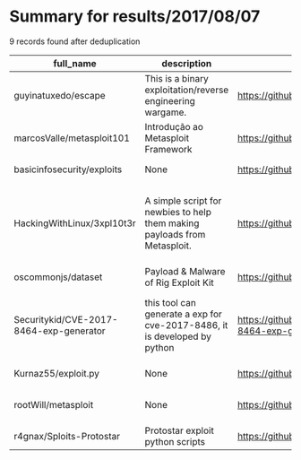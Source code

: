 
# Summary for results/2017/08/07
    
9 records found after deduplication

| full_name | description | html_url | matched_list | matched_count | pushed_at | size | stargazers_count | language | forks_count | vul_ids |
|-----------------------------------------|---------------------------------------------------------------------------|------------------------------------------------------------|-----------------------------------------------------------------------------|-----------------|---------------------------|--------|--------------------|------------|---------------|------------------------------------|
| guyinatuxedo/escape | This is a binary exploitation/reverse engineering wargame. | https://github.com/guyinatuxedo/escape | ['exploit'] | 1 | 2017-08-07 18:11:47+00:00 | 1369 | 2 | Assembly | 4 | [] |
| marcosValle/metasploit101 | Introdução ao Metasploit Framework | https://github.com/marcosValle/metasploit101 | ['metasploit module OR payload'] | 1 | 2017-08-07 01:05:32+00:00 | 1767 | 1 | JavaScript | 0 | [] |
| basicinfosecurity/exploits | None | https://github.com/basicinfosecurity/exploits | ['exploit'] | 1 | 2017-08-07 10:44:08+00:00 | 10 | 0 | Python | 0 | [] |
| HackingWithLinux/3xpl10t3r | A simple script for newbies to help them making payloads from Metasploit. | https://github.com/HackingWithLinux/3xpl10t3r | ['metasploit module OR metasploit payload', 'metasploit module OR payload'] | 2 | 2017-08-07 07:35:57+00:00 | 1 | 0 | Python | 0 | [] |
| oscommonjs/dataset | Payload & Malware of Rig Exploit Kit | https://github.com/oscommonjs/dataset | ['exploit'] | 1 | 2017-08-07 09:16:22+00:00 | 28714 | 2 | HTML | 2 | [] |
| Securitykid/CVE-2017-8464-exp-generator | this tool can generate a exp for cve-2017-8486, it is developed by python | https://github.com/Securitykid/CVE-2017-8464-exp-generator | ['cve-2'] | 1 | 2017-08-07 12:42:33+00:00 | 9 | 6 | Python | 6 | ['CVE-2017-8464', 'CVE-2017-8486'] |
| Kurnaz55/exploit.py | None | https://github.com/Kurnaz55/exploit.py | ['exploit'] | 1 | 2017-08-07 12:54:15+00:00 | 0 | 0 | | 0 | [] |
| rootWill/metasploit | None | https://github.com/rootWill/metasploit | ['metasploit module OR payload'] | 1 | 2017-08-07 16:20:31+00:00 | 0 | 0 | | 0 | [] |
| r4gnax/Sploits-Protostar | Protostar exploit python scripts | https://github.com/r4gnax/Sploits-Protostar | ['exploit', 'sploit'] | 2 | 2017-08-07 18:07:03+00:00 | 7 | 6 | Python | 5 | [] |

